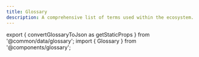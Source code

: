 ```yaml
---
title: Glossary
description: A comprehensive list of terms used within the ecosystem.
---
```


export { convertGlossaryToJson as getStaticProps } from '@common/data/glossary';
import { Glossary } from '@components/glossary';

<Glossary data={props.glossary} />
